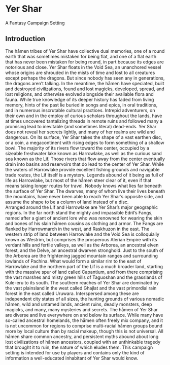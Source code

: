 # Yer Shar
A Fantasy Campaign Setting

## Introduction
The håmen tribes of Yer Shar have collective dual memories, one of a round earth that was sometimes mistaken for being flat, and one of a flat earth that has never been mistaken for being round, in part because its edges are notorious and close. Yer Shar floats in the Void Sea, an unanchored vessel whose origins are shrouded in the mists of time and lost to all creatures except perhaps the dragons.  But since nobody has seen any in generations, the dragons aren’t talking.  In the meantime, the håmen have speciated, built and destroyed civilizations, found and lost magicks, developed, spread, and lost religions, and otherwise evolved alongside their available flora and fauna.  While true knowledge of its deeper history has faded from living memory, hints of the past lie buried in songs and epics, in oral traditions, and in numerous inscrutable cultural practices.  Intrepid adventurers, on their own and in the employ of curious scholars throughout the lands, have at times uncovered tantalizing threads in remote ruins and followed many a promising lead to inevitable (and sometimes literal) dead-ends.  Yer Shar does not reveal her secrets lightly, and many of her realms are wild and dangerous.
     On its surface, Yer Shar takes the shape of a vast earthen disc, or a coin, a megacontinent with rising edges to form something of a shallow bowl.  The majority of its rivers flow toward the center, occupied by a sizeable freshwater lake known as Harrowlake, as well as the curious sand sea known as the Lif.  Those rivers that flow away from the center eventually drain into basins and reservoirs that do lead to the center of Yer Shar.  While the waters of Harrowlake provide excellent fishing grounds and navigable trade routes, the Lif itself is a mystery.  Legends abound of it being as full of life as Harrowlake, but most of the håmen steer clear of it, even if that means taking longer routes for travel.  Nobody knows what lies far beneath the surface of Yer Shar.  The dwarves, many of whom live their lives beneath the mountains, have never been able to reach Yer Shar’s opposite side, and assume the shape to be a column of land instead of a disc.  
     Arranged around the Lif and Harrowlake are Yer Shar’s major geographic regions.  In the far north stand the mighty and impassible Edril’s Fangs, named after a giant of ancient lore who was renowned for wearing the skin and bones of his slain håmen cousins as clothing and armor.  The Fangs are flanked by Harrowmarch in the west, and Raskhuzon in the east.  The western strip of land between Harrowlake and the Void Sea is colloquially known as Westrim, but comprises the prosperous Alerian Empire with its verdant hills and fertile valleys, as well as the Arborea, an ancestral elven forest, and the Delve, an ancestral dwarven stronghold.  Just to the south of the Arborea are the frightening jagged mountain ranges and surrounding lowlands of Pachina.  What would form a similar rim to the east of Harrowlake and the northern part of the Lif is a much broader land, starting with the massive spur of land called Capantium, and from there comprising the vast marshes and misty green hills of Taguoshan and the grasslands of Kule-eru to its south.  The southern reaches of Yer Shar are dominated by the vast plainsland in the west called Ghajlat and the vast primordial rain forest in the east called Uruwara.  Interspersed among these are independent city states of all sizes, the hunting grounds of various nomadic håmen, wild and untamed lands, ancient ruins, deadly monsters, deep magicks, and many, many mysteries and secrets.
     The håmen of Yer Shar are diverse and live everywhere on and below its surface.  While many have so-called ancestral homelands, the håmen often freely mix company, and it is not uncommon for regions to comprise multi-racial håmen groups bound more by local culture than by racial makeup, though this is not universal.  All håmen share common ancestry, and persistent myths abound about long lost civilizations of håmen ancestors, coupled with an unthinkable tragedy that brought it to ruin, the nature of which eludes them.
     This campaign setting is intended for use by players and contains only the kind of information a well-educated inhabitant of Yer Shar would know.  
